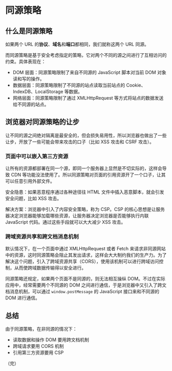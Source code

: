 # 同源策略

## 什么是同源策略

如果两个 URL 的**协议**、**域名**和**端口**都相同，我们就称这两个 URL 同源。

而同源策略是基于安全考虑指定的策略，它对两个不同的源之间进行了互相访问的约束。具体表现在：

* DOM 层面：同源策略限制了来自不同源的 JavaScript 脚本对当前 DOM 对象读和写的操作。
* 数据层面：同源策略限制了不同源的站点读取当前站点的 Cookie、IndexDB、LocalStorage 等数据。
* 网络层面：同源策略限制了通过 XMLHttpRequest 等方式将站点的数据发送给不同源的站点。

## 浏览器对同源策略的让步

让不同的源之间绝对隔离是最安全的，但会损失易用性，所以浏览器也做出了一些让步，开放了一些可能会带来攻击的口子（比如 XSS 攻击和 CSRF 攻击）。

### 页面中可以嵌入第三方资源

让所有的资源都部署在同一个源，即同一个服务器上显然是不切实际的，这样会导致 CDN 等功能没法使用了。所以同源策略对页面的引用资源开了一个口子，让其可以任意引用外部文件。

安全隐患：如果恶意程序通过各种途径往 HTML 文件中插入恶意脚本，就会引发安全问题，比如 XSS 攻击。

解决方案：浏览器中引入了内容安全策略，称为 CSP。CSP 的核心思想是让服务器决定浏览器能够加载哪些资源，让服务器决定浏览器是否能够执行内联 JavaScript 代码。通过这些手段就可以大大减少 XSS 攻击。

### 跨域资源共享和跨文档消息机制

默认情况下，在一个页面中通过 XMLHttpRequest 或者 Fetch 来请求非同源网站中的资源，这时同源策略会阻止其发出请求，这样会大大制约我们的生产力。为了解决这个问题，引入了跨域资源共享（CORS），使用该机制可以进行跨域访问控制，从而使跨域数据传输得以安全进行。

同源策略还规定，如果两个页面不是同源的，则无法相互操纵 DOM。不过在实际应用中，经常需要两个不同源的 DOM 之间进行通信，于是浏览器中又引入了跨文档消息机制，可以通过 `window.postMessage` 的 JavaScript 接口来和不同源的 DOM 进行通信。

## 总结

由于同源策略，在非同源的情况下：

* 读取数据和操作 DOM 要用跨文档机制
* 跨域请求要用 CORS 机制
* 引用第三方资源要用 CSP

（完）
